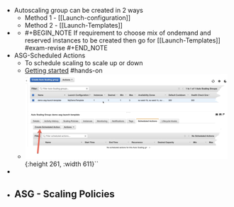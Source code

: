 - Autoscaling group can be created in 2 ways
	- Method 1 - [[Launch-configuration]]
	- Method 2 - [[Launch-Templates]]
-
	- #+BEGIN_NOTE
	  If requirement to choose mix of ondemand and reserved instances to be created then go for [[Launch-Templates]] #exam-revise 
	  #+END_NOTE
- ASG-Scheduled Actions
	- To schedule scaling to scale up or down
	- [Getting started](https://docs.aws.amazon.com/autoscaling/ec2/userguide/ec2-auto-scaling-scheduled-scaling.html) #hands-on
	- ![image.png](../assets/image_1651686854419_0.png){:height 261, :width 611}``
-
- ASG - Scaling Policies
	-